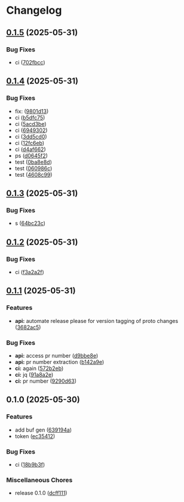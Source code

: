 # Changelog

## [0.1.5](https://github.com/TimKotowski/schema-registry-go/compare/v0.1.4...v0.1.5) (2025-05-31)


### Bug Fixes

* ci ([702fbcc](https://github.com/TimKotowski/schema-registry-go/commit/702fbcc949fa52ab8695ae13b7cbd3dc2b3b3a1a))

## [0.1.4](https://github.com/TimKotowski/schema-registry-go/compare/v0.1.3...v0.1.4) (2025-05-31)


### Bug Fixes

* fix:  ([9801d13](https://github.com/TimKotowski/schema-registry-go/commit/9801d13b7f634030d49da63467f8657efbb8599f))
* ci ([b5dfc75](https://github.com/TimKotowski/schema-registry-go/commit/b5dfc75b70c048375b907370c78bb10c41524bea))
* ci ([5acd3be](https://github.com/TimKotowski/schema-registry-go/commit/5acd3be5a1e57ea98248e929ca2cc366a0977e0f))
* ci ([6949302](https://github.com/TimKotowski/schema-registry-go/commit/69493027ad176335ddee28e04b19c4bf3aac62c1))
* ci ([3dd5cd0](https://github.com/TimKotowski/schema-registry-go/commit/3dd5cd0e6138fd2c5f2aff6da37d3d612eeda724))
* ci ([12fc6eb](https://github.com/TimKotowski/schema-registry-go/commit/12fc6eb1c83ac88e7940c633ce9c0c0aed5af925))
* ci ([d4af662](https://github.com/TimKotowski/schema-registry-go/commit/d4af662844b55a236b297493f8ad77b0e6ea26c7))
* ps ([d0645f2](https://github.com/TimKotowski/schema-registry-go/commit/d0645f285824e7315595dfaffc1b97900e451e87))
* test ([0ba8e8d](https://github.com/TimKotowski/schema-registry-go/commit/0ba8e8d5a47c1819d8bf564075ebb8a89b08212a))
* test ([060986c](https://github.com/TimKotowski/schema-registry-go/commit/060986c70f9383125340371e368cabd186cfc6ab))
* test ([4608c99](https://github.com/TimKotowski/schema-registry-go/commit/4608c99267e66bf52d9bbe2ed1cf5a27e400b8ff))

## [0.1.3](https://github.com/TimKotowski/schema-registry-go/compare/v0.1.2...v0.1.3) (2025-05-31)


### Bug Fixes

* s ([64bc23c](https://github.com/TimKotowski/schema-registry-go/commit/64bc23c15084ca5a436d1645839f365401dad158))

## [0.1.2](https://github.com/TimKotowski/schema-registry-go/compare/v0.1.1...v0.1.2) (2025-05-31)


### Bug Fixes

* ci ([f3a2a2f](https://github.com/TimKotowski/schema-registry-go/commit/f3a2a2ffc1f3dbdf8d8d21d401692934c0ebeef8))

## [0.1.1](https://github.com/TimKotowski/schema-registry-go/compare/v0.1.0...v0.1.1) (2025-05-31)


### Features

* **api:** automate release please for version tagging of proto changes ([3682ac5](https://github.com/TimKotowski/schema-registry-go/commit/3682ac563c982999f2ffcaa6826a969ab00b0503))


### Bug Fixes

* **api:** access pr number ([d9bbe8e](https://github.com/TimKotowski/schema-registry-go/commit/d9bbe8e08d7f8f9018c32f068cb22add24166063))
* **api:** pr number extraction ([b142a9e](https://github.com/TimKotowski/schema-registry-go/commit/b142a9e76450112bd89db010caa9cdd04a1b23fa))
* **ci:** again ([572b2eb](https://github.com/TimKotowski/schema-registry-go/commit/572b2eb200bc4b2b2347ef12050ffbc1e7be11c8))
* **ci:** jq ([91a8a2e](https://github.com/TimKotowski/schema-registry-go/commit/91a8a2e72dc258ede600f9bfe936b0abffeba1b6))
* **ci:** pr number ([9290d63](https://github.com/TimKotowski/schema-registry-go/commit/9290d632567a01a3ef34868975a6d76d7d2f9f55))

## 0.1.0 (2025-05-30)


### Features

* add buf gen ([639194a](https://github.com/TimKotowski/schema-registry-go/commit/639194a41234f67569e83c84b52404efa7a18adb))
* token ([ec35412](https://github.com/TimKotowski/schema-registry-go/commit/ec35412f81916b13af4379b442e9adf3203a7aa8))


### Bug Fixes

* ci ([18b9b3f](https://github.com/TimKotowski/schema-registry-go/commit/18b9b3fc0a617c891fa74133ed3d43d72dafcd7e))


### Miscellaneous Chores

* release 0.1.0 ([dcff111](https://github.com/TimKotowski/schema-registry-go/commit/dcff111191aa7c8632aefbb053ab59691ff42a29))
